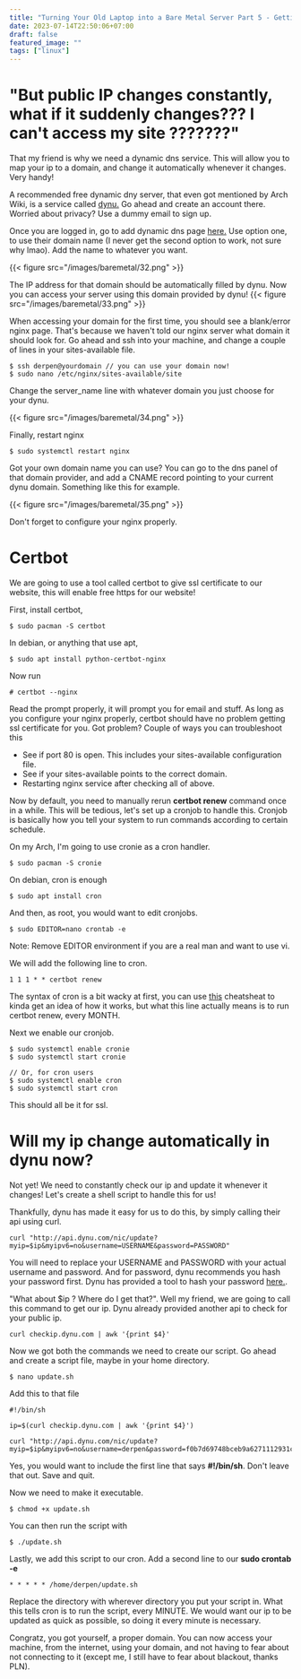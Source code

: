 ```yaml
---
title: "Turning Your Old Laptop into a Bare Metal Server Part 5 - Getting a Domain"
date: 2023-07-14T22:50:06+07:00
draft: false
featured_image: ""
tags: ["linux"]
---
```


# "But public IP changes constantly, what if it suddenly changes??? I can't access my site ???????"

That my friend is why we need a dynamic dns service. This will allow you to map your ip to a domain, and change it automatically whenever it changes. Very handy! 

A recommended free dynamic dny server, that even got mentioned by Arch Wiki, is a service called [dynu.](https://www.dynu.com/en-US/) Go ahead and create an account there. Worried about privacy? Use a dummy email to sign up.

Once you are logged in, go to add dynamic dns page [here.](https://www.dynu.com/en-US/ControlPanel/AddDDNS) Use option one, to use their domain name (I never get the second option to work, not sure why lmao). Add the name to whatever you want.

{{< figure src="/images/baremetal/32.png" >}}

The IP address for that domain should be automatically filled by dynu. Now you can access your server using this domain provided by dynu!
{{< figure src="/images/baremetal/33.png" >}}

When accessing your domain for the first time, you should see a blank/error nginx page. That's because we haven't told our nginx server what domain it should look for. Go ahead and ssh into your machine, and change a couple of lines in your sites-available file.
```
$ ssh derpen@yourdomain // you can use your domain now!
$ sudo nano /etc/nginx/sites-available/site
```
Change the server_name line with whatever domain you just choose for your dynu.

{{< figure src="/images/baremetal/34.png" >}}

Finally, restart nginx
```
$ sudo systemctl restart nginx
```
Got your own domain name you can use? You can go to the dns panel of that domain provider, and add a CNAME record pointing to your current dynu domain. Something like this for example.

{{< figure src="/images/baremetal/35.png" >}}

Don't forget to configure your nginx properly.

# Certbot

We are going to use a tool called certbot to give ssl certificate to our website, this will enable free https for our website!

First, install certbot,
```
$ sudo pacman -S certbot
```
In debian, or anything that use apt,
```
$ sudo apt install python-certbot-nginx
```
Now run 
```
# certbot --nginx
```
Read the prompt properly, it will prompt you for email and stuff. As long as you configure your nginx properly, certbot should have no problem getting ssl certificate for you. Got problem? Couple of ways you can troubleshoot this
- See if port 80 is open. This includes your sites-available configuration file.
- See if your sites-available points to the correct domain.
- Restarting nginx service after checking all of above.

Now by default, you need to manually rerun **certbot renew** command once in a while. This will be tedious, let's set up a cronjob to handle this. Cronjob is basically how you tell your system to run commands according to certain schedule.

On my Arch, I'm going to use cronie as a cron handler.
```
$ sudo pacman -S cronie
```
On debian, cron is enough
```
$ sudo apt install cron
```
And then, as root, you would want to edit cronjobs.
```
$ sudo EDITOR=nano crontab -e
```
Note: Remove EDITOR environment if you are a real man and want to use vi.

We will add the following line to cron.
```
1 1 1 * * certbot renew
```
The syntax of cron is a bit wacky at first, you can use [this](https://crontab-generator.org/) cheatsheat to kinda get an idea of how it works, but what this line actually means is to run certbot renew, every MONTH.

Next we enable our cronjob.
```
$ sudo systemctl enable cronie
$ sudo systemctl start cronie

// Or, for cron users
$ sudo systemctl enable cron
$ sudo systemctl start cron
```


This should all be it for ssl.

# Will my ip change automatically in dynu now?

Not yet! We need to constantly check our ip and update it whenever it changes! Let's create a shell script to handle this for us!

 Thankfully, dynu has made it easy for us to do this, by simply calling their api using curl.

```
curl "http://api.dynu.com/nic/update?myip=$ip&myipv6=no&username=USERNAME&password=PASSWORD"
```
You will need to replace your USERNAME and PASSWORD with your actual username and password. And for password, dynu recommends you hash your password first. Dynu has provided a tool to hash your password [here.](https://www.dynu.com/NetworkTools/Hash).

"What about $ip ? Where do I get that?". Well my friend, we are going to call this command to get our ip. Dynu already provided another api to check for your public ip.
```
curl checkip.dynu.com | awk '{print $4}'
```
Now we got both the commands we need to create our script. Go ahead and create a script file, maybe in your home directory.
```
$ nano update.sh
```
Add this to that file
```
#!/bin/sh

ip=$(curl checkip.dynu.com | awk '{print $4}')

curl "http://api.dynu.com/nic/update?myip=$ip&myipv6=no&username=derpen&password=f0b7d69748bceb9a6271112931c6133b7f3aa1af2e832f84acf7622a3f45b46f"
```

Yes, you would want to include the first line that says **#!/bin/sh**. Don't leave that out. Save and quit.

Now we need to  make it executable.
```
$ chmod +x update.sh
```
You can then run the script with
```
$ ./update.sh
```
Lastly, we add this script to our cron. Add a second line to our **sudo crontab -e**
```
* * * * * /home/derpen/update.sh
```
Replace the directory with wherever directory you put your script in. What this tells cron is to run the script, every MINUTE. We would want our ip to be updated as quick as possible, so doing it every minute is necessary.

Congratz, you got yourself, a proper domain. You can now access your machine, from the internet, using your domain, and not having to fear about not connecting to it (except me, I still have to fear about blackout, thanks PLN).
